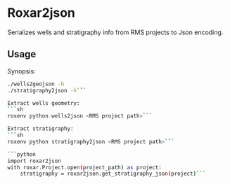 # Roxar2json
Serializes wells and stratigraphy info from RMS projects to Json encoding.

## Usage
Synopsis:
```sh
./wells2geojson -h
./stratigraphy2json -h```

Extract wells geometry:
```sh
roxenv python wells2json <RMS project path>```

Extract stratigraphy:
```sh
roxenv python stratigraphy2json <RMS project path>```

```python
import roxar2json
with roxar.Project.open(project_path) as project:
    stratigraphy = roxar2json.get_stratigraphy_json(project)```
